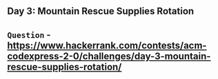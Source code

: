 ## Day 3: Mountain Rescue Supplies Rotation

## `Question` - <https://www.hackerrank.com/contests/acm-codexpress-2-0/challenges/day-3-mountain-rescue-supplies-rotation/>
